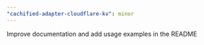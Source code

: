 ```yaml
---
"cachified-adapter-cloudflare-kv": minor
---
```


Improve documentation and add usage examples in the README
